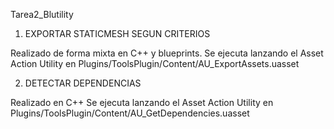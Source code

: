 Tarea2_Blutility

1. EXPORTAR STATICMESH SEGUN CRITERIOS

Realizado de forma mixta en C++ y blueprints. 
Se ejecuta lanzando el Asset Action Utility en Plugins/ToolsPlugin/Content/AU_ExportAssets.uasset


2. DETECTAR DEPENDENCIAS

Realizado en C++
Se ejecuta lanzando el Asset Action Utility en Plugins/ToolsPlugin/Content/AU_GetDependencies.uasset
